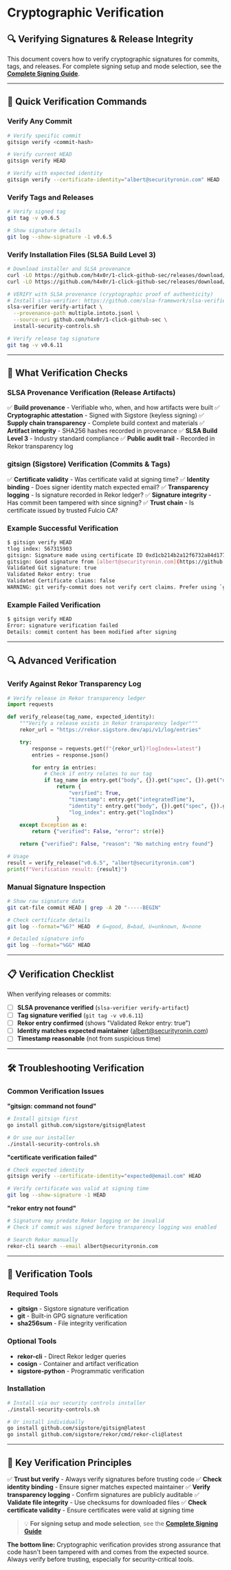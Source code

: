 # Cryptographic Verification

## 🔍 Verifying Signatures & Release Integrity

This document covers how to verify cryptographic signatures for commits, tags, and releases. For complete signing setup and mode selection, see the **[Complete Signing Guide](signing-guide.md)**.

---

## 🎯 Quick Verification Commands

### Verify Any Commit
```bash
# Verify specific commit
gitsign verify <commit-hash>

# Verify current HEAD
gitsign verify HEAD

# Verify with expected identity
gitsign verify --certificate-identity="albert@securityronin.com" HEAD
```

### Verify Tags and Releases
```bash
# Verify signed tag
git tag -v v0.6.5

# Show signature details
git log --show-signature -1 v0.6.5
```

### Verify Installation Files (SLSA Build Level 3)
```bash
# Download installer and SLSA provenance
curl -LO https://github.com/h4x0r/1-click-github-sec/releases/download/v0.6.11/install-security-controls.sh
curl -LO https://github.com/h4x0r/1-click-github-sec/releases/download/v0.6.11/multiple.intoto.jsonl

# VERIFY with SLSA provenance (cryptographic proof of authenticity)
# Install slsa-verifier: https://github.com/slsa-framework/slsa-verifier#installation
slsa-verifier verify-artifact \
  --provenance-path multiple.intoto.jsonl \
  --source-uri github.com/h4x0r/1-click-github-sec \
  install-security-controls.sh

# Verify release tag signature
git tag -v v0.6.11
```

---

## 🔐 What Verification Checks

### SLSA Provenance Verification (Release Artifacts)
✅ **Build provenance** - Verifiable who, when, and how artifacts were built
✅ **Cryptographic attestation** - Signed with Sigstore (keyless signing)
✅ **Supply chain transparency** - Complete build context and materials
✅ **Artifact integrity** - SHA256 hashes recorded in provenance
✅ **SLSA Build Level 3** - Industry standard compliance
✅ **Public audit trail** - Recorded in Rekor transparency log

### gitsign (Sigstore) Verification (Commits & Tags)
✅ **Certificate validity** - Was certificate valid at signing time?
✅ **Identity binding** - Does signer identity match expected email?
✅ **Transparency logging** - Is signature recorded in Rekor ledger?
✅ **Signature integrity** - Has commit been tampered with since signing?
✅ **Trust chain** - Is certificate issued by trusted Fulcio CA?

### Example Successful Verification
```bash
$ gitsign verify HEAD
tlog index: 567315903
gitsign: Signature made using certificate ID 0xd1cb214b2a12f6732a84d1777720903036dbd739
gitsign: Good signature from [albert@securityronin.com](https://github.com/login/oauth)
Validated Git signature: true
Validated Rekor entry: true
Validated Certificate claims: false
WARNING: git verify-commit does not verify cert claims. Prefer using `gitsign verify` instead.
```

### Example Failed Verification
```bash
$ gitsign verify HEAD
Error: signature verification failed
Details: commit content has been modified after signing
```

---

## 🔍 Advanced Verification

### Verify Against Rekor Transparency Log
```python
# Verify release in Rekor transparency ledger
import requests

def verify_release(tag_name, expected_identity):
    """Verify a release exists in Rekor transparency ledger"""
    rekor_url = "https://rekor.sigstore.dev/api/v1/log/entries"

    try:
        response = requests.get(f"{rekor_url}?logIndex=latest")
        entries = response.json()

        for entry in entries:
            # Check if entry relates to our tag
            if tag_name in entry.get("body", {}).get("spec", {}).get("data", ""):
                return {
                    "verified": True,
                    "timestamp": entry.get("integratedTime"),
                    "identity": entry.get("body", {}).get("spec", {}).get("identity"),
                    "log_index": entry.get("logIndex")
                }
    except Exception as e:
        return {"verified": False, "error": str(e)}

    return {"verified": False, "reason": "No matching entry found"}

# Usage
result = verify_release("v0.6.5", "albert@securityronin.com")
print(f"Verification result: {result}")
```

### Manual Signature Inspection
```bash
# Show raw signature data
git cat-file commit HEAD | grep -A 20 "-----BEGIN"

# Check certificate details
git log --format="%G?" HEAD  # G=good, B=bad, U=unknown, N=none

# Detailed signature info
git log --format="%GG" HEAD
```

---

## 📋 Verification Checklist

When verifying releases or commits:

- [ ] **SLSA provenance verified** (`slsa-verifier verify-artifact`)
- [ ] **Tag signature verified** (`git tag -v v0.6.11`)
- [ ] **Rekor entry confirmed** (shows "Validated Rekor entry: true")
- [ ] **Identity matches expected maintainer** (albert@securityronin.com)
- [ ] **Timestamp reasonable** (not from suspicious time)

---

## 🛠️ Troubleshooting Verification

### Common Verification Issues

**"gitsign: command not found"**
```bash
# Install gitsign first
go install github.com/sigstore/gitsign@latest

# Or use our installer
./install-security-controls.sh
```

**"certificate verification failed"**
```bash
# Check expected identity
gitsign verify --certificate-identity="expected@email.com" HEAD

# Verify certificate was valid at signing time
git log --show-signature -1 HEAD
```

**"rekor entry not found"**
```bash
# Signature may predate Rekor logging or be invalid
# Check if commit was signed before transparency logging was enabled

# Search Rekor manually
rekor-cli search --email albert@securityronin.com
```

---

## 🔗 Verification Tools

### Required Tools
- **gitsign** - Sigstore signature verification
- **git** - Built-in GPG signature verification
- **sha256sum** - File integrity verification

### Optional Tools
- **rekor-cli** - Direct Rekor ledger queries
- **cosign** - Container and artifact verification
- **sigstore-python** - Programmatic verification

### Installation
```bash
# Install via our security controls installer
./install-security-controls.sh

# Or install individually
go install github.com/sigstore/gitsign@latest
go install github.com/sigstore/rekor/cmd/rekor-cli@latest
```

---

## 🎯 Key Verification Principles

✅ **Trust but verify** - Always verify signatures before trusting code
✅ **Check identity binding** - Ensure signer matches expected maintainer
✅ **Verify transparency logging** - Confirm signatures are publicly auditable
✅ **Validate file integrity** - Use checksums for downloaded files
✅ **Check certificate validity** - Ensure certificates were valid at signing time

> 💡 **For signing setup and mode selection**, see the **[Complete Signing Guide](signing-guide.md)**

**The bottom line:** Cryptographic verification provides strong assurance that code hasn't been tampered with and comes from the expected source. Always verify before trusting, especially for security-critical tools.